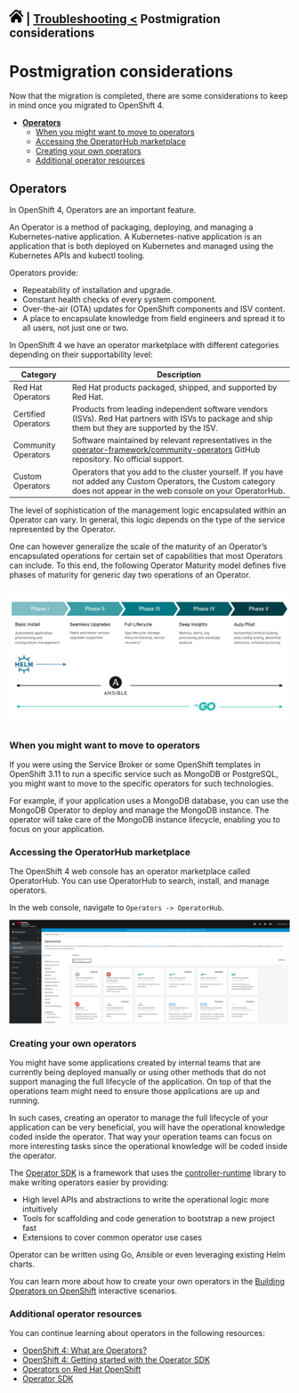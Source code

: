 [![Home](./images/home.png)](./README.md) | [Troubleshooting <](./troubleshooting.md) Postmigration considerations
---
# Postmigration considerations

Now that the migration is completed, there are some considerations to keep in mind once you migrated to OpenShift 4.

* **[Operators](#operators)**
  * [When you might want to move to operators](#when-you-might-want-to-move-to-operators)
  * [Accessing the OperatorHub marketplace](#accessing-the-operatorhub-marketplace)
  * [Creating your own operators](#creating-your-own-operators)
  * [Additional operator resources](#additional-operator-resources)

## Operators

In OpenShift 4, Operators are an important feature.

An Operator is a method of packaging, deploying, and managing a Kubernetes-native application. A Kubernetes-native application is an application that is both deployed on Kubernetes and managed using the Kubernetes APIs and kubectl tooling.

Operators provide:

- Repeatability of installation and upgrade.
- Constant health checks of every system component.
- Over-the-air (OTA) updates for OpenShift components and ISV content.
- A place to encapsulate knowledge from field engineers and spread it to all users, not just one or two.

In OpenShift 4 we have an operator marketplace with different categories depending on their supportability level:

|Category|Description|
|--------|-----------|
|Red Hat Operators |Red Hat products packaged, shipped, and supported by Red Hat. |
|Certified Operators |Products from leading independent software vendors (ISVs). Red Hat partners with ISVs to package and ship them but they are supported by the ISV.|
|Community Operators |Software maintained by relevant representatives in the [operator-framework/community-operators](https://github.com/operator-framework/community-operators) GitHub repository. No official support.|
|Custom Operators |Operators that you add to the cluster yourself. If you have not added any Custom Operators, the Custom category does not appear in the web console on your OperatorHub.|

The level of sophistication of the management logic encapsulated within an Operator can vary. In general, this logic depends on the type of the service represented by the Operator.

One can however generalize the scale of the maturity of an Operator’s encapsulated operations for certain set of capabilities that most Operators can include. To this end, the following Operator Maturity model defines five phases of maturity for generic day two operations of an Operator.

![Operator Maturity Levels](./images/operator-maturity-levels.png)

### When you might want to move to operators

If you were using the Service Broker or some OpenShift templates in OpenShift 3.11 to run a specific service such as MongoDB or PostgreSQL, you might want to move to the specific operators for such technologies.

For example, if your application uses a MongoDB database, you can use the MongoDB Operator to deploy and manage the MongoDB instance. The operator will take care of the MongoDB instance lifecycle, enabling you to focus on your application.

### Accessing the OperatorHub marketplace

The OpenShift 4 web console has an operator marketplace called OperatorHub. You can use OperatorHub to search, install, and manage operators.

In the web console, navigate to `Operators -> OperatorHub`.

![OpenShift4 OperatorHub](./images/openshif4-operatorhub.png)

### Creating your own operators

You might have some applications created by internal teams that are currently being deployed manually or using other methods that do not support managing the full lifecycle of the application. On top of that the operations team might need to ensure those applications are up and running.

In such cases, creating an operator to manage the full lifecycle of your application can be very beneficial, you will have the operational knowledge coded inside the operator. That way your operation teams can focus on more interesting tasks since the operational knowledge will be coded inside the operator.

The [Operator SDK](https://github.com/operator-framework/operator-sdk) is a framework that uses the [controller-runtime](https://github.com/kubernetes-sigs/controller-runtime) library to make writing operators easier by providing:

- High level APIs and abstractions to write the operational logic more intuitively
- Tools for scaffolding and code generation to bootstrap a new project fast
- Extensions to cover common operator use cases

Operator can be written using Go, Ansible or even leveraging existing Helm charts.

You can learn more about how to create your own operators in the [Building Operators on OpenShift](https://learn.openshift.com/operatorframework/) interactive scenarios.

### Additional operator resources

You can continue learning about operators in the following resources:

- [OpenShift 4: What are Operators?](https://docs.openshift.com/container-platform/4.6/operators/understanding/olm-what-operators-are.html)
- [OpenShift 4: Getting started with the Operator SDK](https://docs.openshift.com/container-platform/4.6/operators/operator_sdk/osdk-getting-started.html)
- [Operators on Red Hat OpenShift](https://www.openshift.com/learn/topics/operators)
- [Operator SDK](https://sdk.operatorframework.io/)
